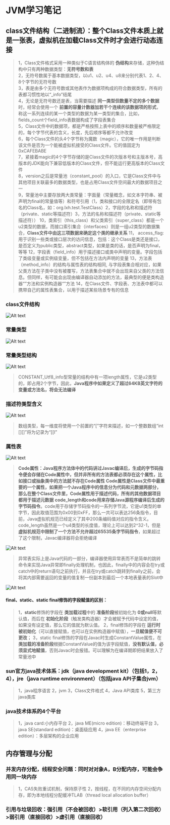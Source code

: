 # JVM学习笔记

## class文件结构（二进制流）：整个Class文件本质上就是一张表，虚拟机在加载Class文件时才会进行动态连接
>1，Class文件格式采用一种类似于C语言结构体的 **伪结构**来存储，这种伪结构中只有两种数据类型：**无符号数和表**             
>2，无符号数属于基本数据类型，以u1、u2、u4、u8来分别代表1、2、4、8个字节的无符号数           
>3，表是由多个无符号数或其他表作为数据项构成的符合数据类型，所有的表都习惯性地以“_info”结尾         
>4，无论是无符号数还是表，当需要描述 **同一类型但数量不定的多个数据**时，经常会使用一个 **前置的容量计数器加若干个连续的该数据项的形式**，称这一系列连续的某一个类型的数据为某一类型的集合，比如，fields_count个field_info表数据构成了字段表集合        
>5，Class文件中的数据项，都是严格按照上表中的顺序和数量被严格限定的，每个字节代表的含义，长度，先后顺序等都不允许改变              
>6，每个Class文件的头4个字节称为魔数（magic），它的唯一作用是判断该文件是否为一个能被虚拟机接受的Class文件。它的值固定为0xCAFEBABE   
>7，紧接着magic的4个字节存储的是Class文件的次版本号和主版本号，高版本的JDK能向下兼容低版本的Class文件，但不能运行更高版本的Class文件   
>8，version之后是常量池（constant_pool）的入口，它是Class文件中与其他项目关联最多的数据类型，也是占用Class文件空间最大的数据项目之一     
>9，常量池中主要存放两大类常量：字面量（常量概念，如文本字符串、被声明为final的常量值等）和符号引用（1，类和接口的全限定名（即带有包名的Class名，如：org.lxh.test.TestClass）2，字段的名称和描述符（private、static等描述符）3，方法的名称和描述符（private、static等描述符））
>10，类索引（this_class）和父类索引（super_class）都是一个u2类型的数据，而接口索引集合（interfaces）则是一组u2类型的数据集合，**Class文件中由这三项数据来确定这个类的继承关系**
>11， access_flag:用于识别一些类或接口层次的访问信息，包括：这个Class是类还是接口，是否定义为public类型，abstract类型，如果是类的话，是否声明为final，等等
>12，字段表（field_info）用于描述接口或类中声明的变量。字段包括了类级变量或实例级变量，但不包括在方法内声明的变量
>13，方法表（method_info）的结构与属性表的结构相同, 与字段表集合相对应，如果父类方法在子类中没有被覆写，方法表集合中就不会出现来自父类的方法信息。但同样，有可能会出现由编译器自动添加的方法，最典型的便是类构造器“<clinit>”方法和实例构造器“<init>”方法
>14，在Class文件、字段表、方法表中都可以携带自己的属性表集合，以用于描述某些场景专有的信息

### class文件结构
![Alt text](./class-table-struct.png "class文件结构内容")

### 常量类型
![Alt text](./class-constant-info.png "class文件结构内容-常量类型")

### 常量类型结构
![Alt text](./class-constant-info-struct.png "class文件结构内容-常量类型结构")

>CONSTANT_Utf8_info型常量的结构中有一项length属性，它是u2类型的，即占用2个字节，因此，**Java程序中如果定义了超过64KB英文字符的变量或方法名，将会无法编译**

### 描述符类型含义
![Alt text](./class-basic-type.png "class文件描述符类型含义")

>数组类型，每一维度将使用一个前置的“[”字符来描述，如一个整数数组“int [][]”将为记录为“[[I”

### 属性表
![Alt text](./class-attribute-table.png "class文件-属性表")

>**Code属性：Java程序方法体中的代码讲过Javac编译后，生成的字节码指令便会存储在Code属性中，但并非所有的方法表都必须存在这个属性，比如接口或抽象类中的方法就不存在Code属性**
> **Code属性是Class文件中最重要的一个属性，如果把一个Java程序中的信息分为代码和元数据两部分，那么在整个Class文件里，Code属性用于描述代码，所有的其他数据项目都用于描述元数据** 
> **code_length和code用来存储Java源程序编译后生成的字节码指令**。code用于存储字节码指令的一系列字节流，它是u1类型的单字节，因此取值范围为0x00到0xFF，那么一共可以表达256条指令，目前，Java虚拟机规范已经定义了其中200条编码值对应的指令含义。code_length虽然是一个u4类型的长度值，理论上可以达到2^32-1，但是 **虚拟机规范中限制了一个方法不允许超过65535条字节码指令**，如果超过了这个限制，Javac编译器将会拒绝编译

![Alt text](./class-attribute-code-struct.png "class文件-属性表-code属性结构")

>异常表实际上是Java代码的一部分，编译器使用异常表而不是简单的跳转命令来实现Java异常即finally处理机制，也因此，finally中的内容会在try或catch中的return语句之前执行，并且在try或catch跳转到finally之前，会将其内部需要返回的变量的值复制一份副本到最后一个本地表量表的Slot中

![Alt text](./class-exception-table.png "class文件-异常表")


#### final、static、static final修饰的字段赋值的区别：

>1，**static**修饰的字段在 **类加载过程**中的 **准备阶段**被初始化为 **0或null**等默认值，而后在 **初始化阶段**（触发类构造器<clinit>）才会被赋予代码中设定的值，如果没有设定值，那么它的值就为默认值。
>2，final修饰的字段在 **运行时被初始化**（可以直接赋值，也可以在实例构造器中赋值），**一旦赋值便不可更改**；
>3，static final修饰的字段在Javac时生成ConstantValue属性，在 **类加载的准备阶段**根据ConstantValue的值为该字段赋值，**没有默认值，必须显式地赋值**，否则Javac时会报错。可以理解为在编译期即把结果放入了常量池中

### sun官方java技术体系：jdk（java development kit）（包括1，2，4），jre（java runtime environment）（包括java API子集合jvm）
>1，java程序语言
>2，jvm
>3，Class文件格式
>4，Java API类库
>5，第三方java类库

### java技术体系的4个平台
>1，java card:小内存平台
>2，java ME(micro edition)：移动终端平台
>3，java SE(standard edition)：桌面级应用
>4，java EE（enterprise edition）：多层架构的企业应用

## 内存管理与分配

### 并发内存分配，线程安全问题：同时对对象A，B分配内存，可能会争用同一块内存
>1，CAS失败重试机制，保持原子性
>2，按线程，在不同的内存空间分配内存，即为本地线程分配缓冲TLAB（thread local allocation buffer）

### 引用与垃圾回收：强引用（不会被回收）>软引用（列入第二次回收）>弱引用（直接回收）>虚引用（直接回收）